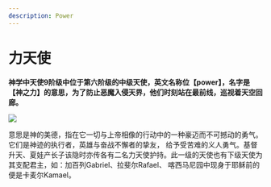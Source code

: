 ```yaml
---
description: Power
---
```


# 力天使

**神学中天使9阶级中位于第六阶级的中级天使，英文名称位【power】，名字是【神之力】的意思，为了防止恶魔入侵天界，他们时刻站在最前线，巡视着天空回廊。**

![](https://pic1.zhimg.com/80/v2-bc59eaf250806c7144abf87abd5ef740_720w.jpg)

意思是神的美德，指在它一切与上帝相像的行动中的一种豪迈而不可撼动的勇气。它们是神迹的执行者，英雄与奋战不懈者的挚友， 给予受苦难的义人勇气。基督升天、夏娃产长子该隐时亦传各有二名力天使护持。此一级的天使也有下级天使为其支配君主，如：加百列Gabriel、拉斐尔Rafael、 喀西马尼园中现身于耶稣前的便是卡麦尔Kamael。

